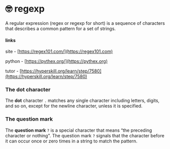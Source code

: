 # 🤓 regexp

A regular expression (regex or regexp for short) is a sequence of characters that describes a common pattern for a set of strings.

#### links

site - [https://regex101.com/](https://regex101.com)

python - [https://pythex.org/](https://pythex.org)

tutor - [https://hyperskill.org/learn/step/7580](https://hyperskill.org/learn/step/7580)

### The dot character

The **dot** character `.` matches any single character including letters, digits, and so on, except for the newline character, unless it is specified.

### The question mark

The **question mark** `?` is a special character that means “the preceding character or nothing". The question mark `?` signals that the character before it can occur once or zero times in a string to match the pattern.
